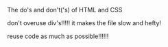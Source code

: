 The do's and don't('s) of HTML and CSS

  don't overuse div's!!!!!
      it makes the file slow and hefty!

  reuse code as much as possible!!!!!!

